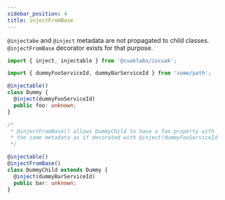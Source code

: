 ```yaml
---
sidebar_position: 4
title: injectFromBase
---
```


`@injectabe` and `@inject` metadata are not propagated to child classes. `@injectFromBase` decorator exists for that purpose.

```ts
import { inject, injectable } from '@cuaklabs/iocuak';

import { dummyFooServiceId, dummyBarServiceId } from 'some/path';

@injectable()
class Dummy {
  @inject(dummyFooServiceId)
  public foo: unknown;
}

/*
 * @injectFromBase() allows DummyChild to have a foo property with
 * the same metadata as if decorated with @inject(dummyFooServiceId
 */

@injectable()
@injectFromBase()
class DummyChild extends Dummy {
  @inject(dummyBarServiceId)
  public bar: unknown;
}

```
